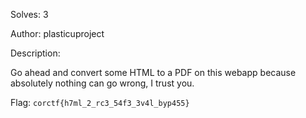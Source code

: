 Solves: 3

Author: plasticuproject

Description:

Go ahead and convert some HTML to a PDF on this webapp because absolutely nothing can go wrong, I trust you.

Flag: `corctf{h7ml_2_rc3_54f3_3v4l_byp455}`